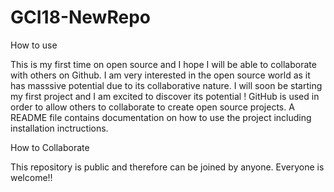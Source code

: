 # GCI18-NewRepo

How to use

This is my first time on open source and I hope I will be able to collaborate with others on Github. I am very interested in the open source world as it has masssive potential due to its collaborative nature. I will soon be starting my first project and I am excited to discover its potential ! GitHub is used in order to allow others to collaborate to create open source projects. A README file contains documentation on how to use the project including installation inctructions.

How to Collaborate

This repository is public and therefore can be joined by anyone. Everyone is welcome!!




